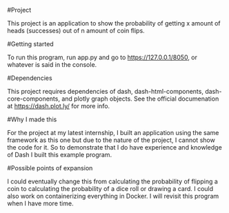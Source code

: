#Project

This project is an application to show the probability of getting x amount of heads (successes) out of n amount of coin flips. 

#Getting started

To run this program, run app.py and go to https://127.0.0.1/8050, or whatever is said in the console.

#Dependencies

This project requires dependencies of dash, dash-html-components, dash-core-components, and plotly graph objects.
See the official documenation at https://dash.plot.ly/ for more info.

#Why I made this

For the project at my latest internship, I built an application using the same framework as this one but 
due to the nature of the project, I cannot show the code for it. So to demonstrate that I do have experience and 
knowledge of Dash I built this example program.

#Possible points of expansion

I could eventually change this from calculating the probability of flipping a coin to calculating the probability of 
a dice roll or drawing a card. I could also work on containerizing everything in Docker. I will revisit this program
when I have more time.


